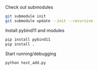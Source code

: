 Check out submodules
```bash
git submodule init
git submodule update --init --recursive
```

Install pybind11 and modules
```bash
pip install pybind11
pip install .
```

Start running/debugging
```python
python test_add.py
```
